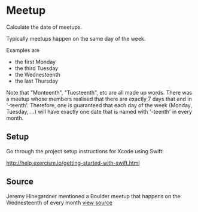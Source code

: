 # Meetup

Calculate the date of meetups.

Typically meetups happen on the same day of the week.

Examples are

- the first Monday
- the third Tuesday
- the Wednesteenth
- the last Thursday

Note that "Monteenth", "Tuesteenth", etc are all made up words. There
was a meetup whose members realised that there are exactly 7 days that
end in '-teenth'. Therefore, one is guaranteed that each day of the week
(Monday, Tuesday, ...) will have exactly one date that is named with '-teenth'
in every month.

## Setup

Go through the project setup instructions for Xcode using Swift:

http://help.exercism.io/getting-started-with-swift.html


## Source

Jeremy Hinegardner mentioned a Boulder meetup that happens on the Wednesteenth of every month [view source](https://twitter.com/copiousfreetime)
